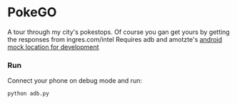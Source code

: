 # PokeGO
A tour through my city's pokestops. Of course you gan get yours by getting the responses from ingres.com/intel
Requires adb and amotzte's [android mock location for development](https://github.com/amotzte/android-mock-location-for-development)

### Run
Connect your phone on debug mode and run:
```shell
python adb.py
```
